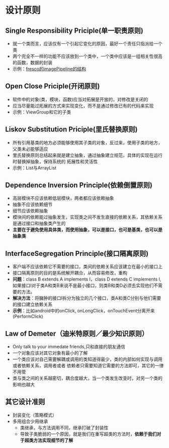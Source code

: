 # 设计原则

## Single Responsibility Priciple(单一职责原则)

- 就一个类而言，应该仅有一个引起它变化的原因，最好一个责任只指派给一个类
- 两个完全不一样的功能不应该放到一个类中，一个类中应该是一组相关性很高的函数，数据的封装
- 示例：[fresco的imagePipeline的结构](https://www.fresco-cn.org/docs/intro-image-pipeline.html)

## Open Close Priciple(开闭原则)

- 软件中的对象(类，模块，函数)应当对拓展是开放的，对修改是关闭的
- 应当尽量能过拓展的方式来实现变化，而不是通过修改已有的代码来实现
- 示例：ViewGroup和它的子类

## Liskov Substitution Priciple(里氏替换原则)

- 所有引用基类的地方必须能够使用其子类的对象，反过来，使用子类的地方，父类未必能够适应
- 里氏替换原则总结起来就是建立抽象，通过抽象建立规范，具体的实现在运行时替换掉抽象，保持系统的
 拓展性和灵活性
- 示例：List与ArrayList

## Dependence Inversion Principle(依赖倒置原则)

- 高层模块不应该依赖低层模块，两者都应该依赖抽象
- 抽象不应该依赖细节
- 细节应该依赖抽象
- 模块间的依赖能过抽象发生，实现类之间不发生直接的依赖关系，其依赖关系是通过接口和抽象类产生的
- **主要在于避免使用具体类，而使用抽象，可以是接口，也可是基类，也可以是抽象类**

## InterfaceSegregation Principle(接口隔离原则)

- 客户端不应该依赖它不需要的接口，类间的依赖关系应该建立在最小的接口上
- 接口隔离原则的目的是系统解开耦合，从而容易修改，重构
- **问题**：class B extends A implements I，class D extends C implements I, 如果接口I对于类A和类B来说不是最小接口，则类B和类D必须去实现他们不需要的方法。
- **解决方法**：将臃肿的接口I拆分为独立的几个接口，类A和类C分别与他们需要的接口建立依赖关系
- **示例**：比如android中的onClick, onLongClick，onTouchEvent分离开来(PerformClick)

## Law of Demeter（迪米特原则／最少知识原则）

- Only talk to your immedate friends,只和直接的朋友通信
- 一个对象应该对其它对象有最小的了解
- 一个类应该对自己需要解耦或调用的类知道得最少，类的内部如何实现与调用或者依赖关系，调用者或者
 依赖者只需要知道它需要的方法即可，其它的一律不用管
- 类与类之间的关系越密切，耦合度越大，当一个类发生改变时，对另一个类的影响也越大

## 其它设计准则

- 封装变化（策略模式）
- 多用组合少用继承
    - 类继承，与方法调用不同，继承打破了封装性
    - 导致子类脆弱的一个原因，就是我们在重写超类的方法时，**依赖于我们对于超类方法实现细节的了解**